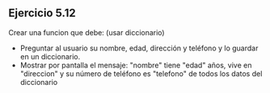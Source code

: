 ## **Ejercicio 5.12**

Crear una funcion que debe: (usar diccionario)

-   Preguntar al usuario su nombre, edad, dirección y teléfono y lo guardar en un diccionario.
-   Mostrar por pantalla el mensaje: "nombre" tiene "edad" años, vive en "direccion" y su número de teléfono es "telefono" de todos los datos del diccionario
